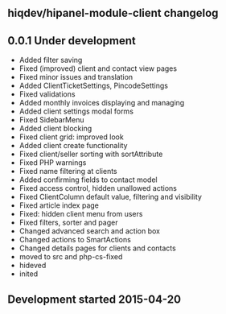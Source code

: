 hiqdev/hipanel-module-client changelog
--------------------------------------

## 0.0.1 Under development

- Added filter saving
- Fixed (improved) client and contact view pages
- Fixed minor issues and translation
- Added ClientTicketSettings, PincodeSettings
- Fixed validations
- Added monthly invoices displaying and managing
- Added client settings modal forms
- Fixed SidebarMenu
- Added client blocking
- Fixed client grid: improved look
- Added client create functionality
- Fixed client/seller sorting with sortAttribute
- Fixed PHP warnings
- Fixed name filtering at clients
- Added confirming fields to contact model
- Fixed access control, hidden unallowed actions
- Fixed ClientColumn default value, filtering and visibility
- Fixed article index page
- Fixed: hidden client menu from users
- Fixed filters, sorter and pager
- Changed advanced search and action box
- Changed actions to SmartActions
- Changed details pages for clients and contacts
- moved to src and php-cs-fixed
- hideved
- inited

## Development started 2015-04-20


